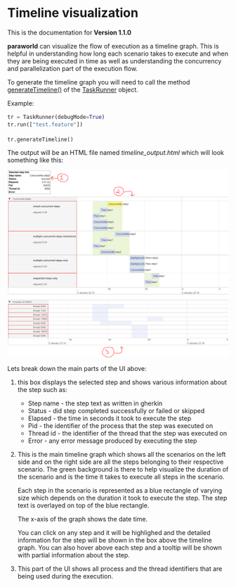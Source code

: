 # Timeline visualization

This is the documentation for **Version 1.1.0**

**paraworld** can visualize the flow of execution as a timeline graph. This is helpful in understanding how long each scenario takes to execute and when they are being executed in time as well as understanding the concurrency and parallelization part of the execution flow.

To generate the timeline graph you will need to call the method [generateTimeline()](api.md#generatetimeline) of the [TaskRunner](api.md#class-taskrunner) object.

Example:

```python
tr = TaskRunner(debugMode=True)
tr.run(["test.feature"])

tr.generateTimeline()
```

The output will be an HTML file named *timeline_output.html* which will look something like this:

![](../images/timeline-output.png)

Lets break down the main parts of the UI above:

1) this box displays the selected step and shows various information about the step such as:

    - Step name - the step text as written in gherkin
    - Status - did step completed successfully or failed or skipped
    - Elapsed - the time in seconds it took to execute the step
    - Pid - the identifier of the process that the step was executed on
    - Thread id - the identifier of the thread that the step was executed on
    - Error - any error message produced by executing the step

2) This is the main timeline graph which shows all the scenarios on the left side and on the right side are all the steps belonging to their respective scenario. The green background is there to help visualize the duration of the scenario and is the time it takes to execute all steps in the scenario.

    Each step in the scenario is represented as a blue rectangle of varying size which depends on the duration it took to execute the step. The step text is overlayed on top of the blue rectangle.

    The x-axis of the graph shows the date time.

    You can click on any step and it will be highlighed and the detailed information for the step will be shown in the box above the timeline graph. You can also hover above each step and a tooltip will be shown with partial information about the step.

3) This part of the UI shows all process and the thread identifiers that are being used during the execution.